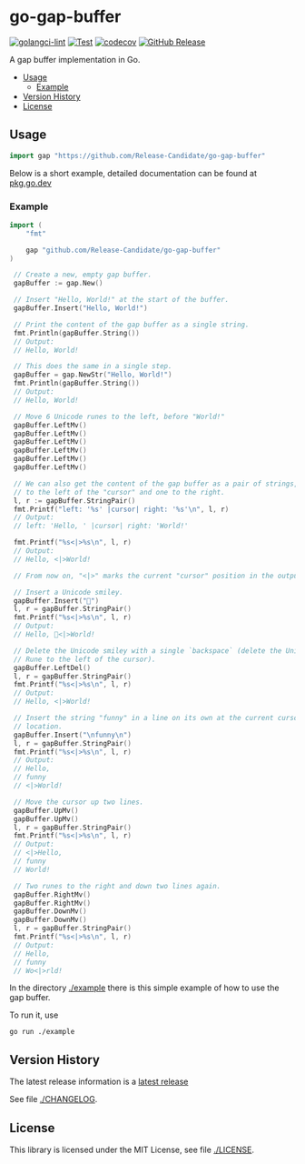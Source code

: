 # go-gap-buffer

[![golangci-lint](https://github.com/Release-Candidate/go-gap-buffer/actions/workflows/lint.yml/badge.svg)](https://github.com/Release-Candidate/go-gap-buffer/actions/workflows/lint.yml)
[![Test](https://github.com/Release-Candidate/go-gap-buffer/actions/workflows/test.yml/badge.svg)](https://github.com/Release-Candidate/go-gap-buffer/actions/workflows/test.yml)
[![codecov](https://codecov.io/gh/Release-Candidate/go-gap-buffer/graph/badge.svg?token=VCMMINZQF9)](https://codecov.io/gh/Release-Candidate/go-gap-buffer)
[![GitHub Release](https://img.shields.io/github/v/release/Release-Candidate/go-gap-buffer)](https://github.com/Release-Candidate/go-gap-buffer/releases/latest)

A gap buffer implementation in Go.

- [Usage](#usage)
  - [Example](#example)
- [Version History](#version-history)
- [License](#license)

## Usage

```go
import gap "https://github.com/Release-Candidate/go-gap-buffer"
```

Below is a short example, detailed documentation can be found at [pkg.go.dev](https://pkg.go.dev/github.com/Release-Candidate/go-gap-buffer)

### Example

```go
import (
    "fmt"

    gap "github.com/Release-Candidate/go-gap-buffer"
)

 // Create a new, empty gap buffer.
 gapBuffer := gap.New()

 // Insert "Hello, World!" at the start of the buffer.
 gapBuffer.Insert("Hello, World!")

 // Print the content of the gap buffer as a single string.
 fmt.Println(gapBuffer.String())
 // Output:
 // Hello, World!

 // This does the same in a single step.
 gapBuffer = gap.NewStr("Hello, World!")
 fmt.Println(gapBuffer.String())
 // Output:
 // Hello, World!

 // Move 6 Unicode runes to the left, before "World!"
 gapBuffer.LeftMv()
 gapBuffer.LeftMv()
 gapBuffer.LeftMv()
 gapBuffer.LeftMv()
 gapBuffer.LeftMv()
 gapBuffer.LeftMv()

 // We can also get the content of the gap buffer as a pair of strings, one
 // to the left of the "cursor" and one to the right.
 l, r := gapBuffer.StringPair()
 fmt.Printf("left: '%s' |cursor| right: '%s'\n", l, r)
 // Output:
 // left: 'Hello, ' |cursor| right: 'World!'

 fmt.Printf("%s<|>%s\n", l, r)
 // Output:
 // Hello, <|>World!

 // From now on, "<|>" marks the current "cursor" position in the output.

 // Insert a Unicode smiley.
 gapBuffer.Insert("🙂")
 l, r = gapBuffer.StringPair()
 fmt.Printf("%s<|>%s\n", l, r)
 // Output:
 // Hello, 🙂<|>World!

 // Delete the Unicode smiley with a single `backspace` (delete the Unicode
 // Rune to the left of the cursor).
 gapBuffer.LeftDel()
 l, r = gapBuffer.StringPair()
 fmt.Printf("%s<|>%s\n", l, r)
 // Output:
 // Hello, <|>World!

 // Insert the string "funny" in a line on its own at the current cursor
 // location.
 gapBuffer.Insert("\nfunny\n")
 l, r = gapBuffer.StringPair()
 fmt.Printf("%s<|>%s\n", l, r)
 // Output:
 // Hello,
 // funny
 // <|>World!

 // Move the cursor up two lines.
 gapBuffer.UpMv()
 gapBuffer.UpMv()
 l, r = gapBuffer.StringPair()
 fmt.Printf("%s<|>%s\n", l, r)
 // Output:
 // <|>Hello,
 // funny
 // World!

 // Two runes to the right and down two lines again.
 gapBuffer.RightMv()
 gapBuffer.RightMv()
 gapBuffer.DownMv()
 gapBuffer.DownMv()
 l, r = gapBuffer.StringPair()
 fmt.Printf("%s<|>%s\n", l, r)
 // Output:
 // Hello,
 // funny
 // Wo<|>rld!
```

In the directory [./example](./example) there is this simple example of how to use the gap buffer.

To run it, use

```shell
go run ./example
```

## Version History

The latest release information is a [latest release](https://github.com/Release-Candidate/go-gap-buffer/releases/latest)

See file [./CHANGELOG](./CHANGELOG.md).

## License

This library is licensed under the MIT License, see file [./LICENSE](./LICENSE).
